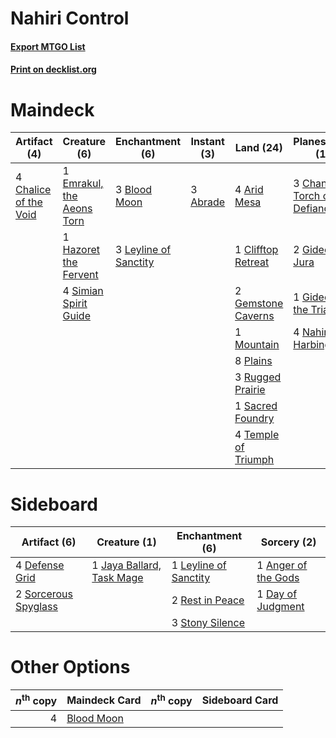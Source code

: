 # Nahiri Control

#### [Export MTGO List](../collection/Nahiri%20Control/Nahiri%20Control.txt)
#### [Print on decklist.org](http://decklist.org/?deckmain=3%09Abrade%0A3%09Anger%20of%20the%20Gods%0A4%09Arid%20Mesa%0A3%09Blood%20Moon%0A4%09Chalice%20of%20the%20Void%0A3%09Chandra,%20Torch%20of%20Defiance%0A1%09Clifftop%20Retreat%0A1%09Declaration%20in%20Stone%0A1%09Emrakul,%20the%20Aeons%20Torn%0A2%09Gemstone%20Caverns%0A2%09Gideon%20Jura%0A1%09Gideon%20of%20the%20Trials%0A1%09Hazoret%20the%20Fervent%0A3%09Leyline%20of%20Sanctity%0A1%09Mountain%0A4%09Nahiri,%20the%20Harbinger%0A8%09Plains%0A3%09Rugged%20Prairie%0A1%09Sacred%20Foundry%0A4%09Simian%20Spirit%20Guide%0A4%09Temple%20of%20Triumph%0A3%09Wrath%20of%20God&deckside=1%09Anger%20of%20the%20Gods%0A1%09Day%20of%20Judgment%0A4%09Defense%20Grid%0A1%09Jaya%20Ballard,%20Task%20Mage%0A1%09Leyline%20of%20Sanctity%0A2%09Rest%20in%20Peace%0A2%09Sorcerous%20Spyglass%0A3%09Stony%20Silence)
# Maindeck

|                                          Artifact (4)                                          |                                            Creature (6)                                            |                                        Enchantment (6)                                         |                                    Instant (3)                                    |                                          Land (24)                                           |                                           Planeswalker (10)                                           |                                           Sorcery (7)                                           |
|------------------------------------------------------------------------------------------------|----------------------------------------------------------------------------------------------------|------------------------------------------------------------------------------------------------|-----------------------------------------------------------------------------------|----------------------------------------------------------------------------------------------|-------------------------------------------------------------------------------------------------------|-------------------------------------------------------------------------------------------------|
|4 [Chalice of the Void](http://gatherer.wizards.com/Pages/Card/Details.aspx?multiverseid=442211)|1 [Emrakul, the Aeons Torn](http://gatherer.wizards.com/Pages/Card/Details.aspx?multiverseid=397905)|3 [Blood Moon](http://gatherer.wizards.com/Pages/Card/Details.aspx?multiverseid=45386)          |3 [Abrade](http://gatherer.wizards.com/Pages/Card/Details.aspx?multiverseid=430772)|4 [Arid Mesa](http://gatherer.wizards.com/Pages/Card/Details.aspx?multiverseid=405092)        |3 [Chandra, Torch of Defiance](http://gatherer.wizards.com/Pages/Card/Details.aspx?multiverseid=417683)|3 [Anger of the Gods](http://gatherer.wizards.com/Pages/Card/Details.aspx?multiverseid=438682)   |
|                                                                                                |1 [Hazoret the Fervent](http://gatherer.wizards.com/Pages/Card/Details.aspx?multiverseid=426838)    |3 [Leyline of Sanctity](http://gatherer.wizards.com/Pages/Card/Details.aspx?multiverseid=204993)|                                                                                   |1 [Clifftop Retreat](http://gatherer.wizards.com/Pages/Card/Details.aspx?multiverseid=443127) |2 [Gideon Jura](http://gatherer.wizards.com/Pages/Card/Details.aspx?multiverseid=430549)               |1 [Declaration in Stone](http://gatherer.wizards.com/Pages/Card/Details.aspx?multiverseid=409750)|
|                                                                                                |4 [Simian Spirit Guide](http://gatherer.wizards.com/Pages/Card/Details.aspx?multiverseid=442137)    |                                                                                                |                                                                                   |2 [Gemstone Caverns](http://gatherer.wizards.com/Pages/Card/Details.aspx?multiverseid=122094) |1 [Gideon of the Trials](http://gatherer.wizards.com/Pages/Card/Details.aspx?multiverseid=426716)      |3 [Wrath of God](http://gatherer.wizards.com/Pages/Card/Details.aspx?multiverseid=129808)        |
|                                                                                                |                                                                                                    |                                                                                                |                                                                                   |1 [Mountain](http://gatherer.wizards.com/Pages/Card/Details.aspx?multiverseid=439859)         |4 [Nahiri, the Harbinger](http://gatherer.wizards.com/Pages/Card/Details.aspx?multiverseid=463948)     |                                                                                                 |
|                                                                                                |                                                                                                    |                                                                                                |                                                                                   |8 [Plains](http://gatherer.wizards.com/Pages/Card/Details.aspx?multiverseid=439856)           |                                                                                                       |                                                                                                 |
|                                                                                                |                                                                                                    |                                                                                                |                                                                                   |3 [Rugged Prairie](http://gatherer.wizards.com/Pages/Card/Details.aspx?multiverseid=442236)   |                                                                                                       |                                                                                                 |
|                                                                                                |                                                                                                    |                                                                                                |                                                                                   |1 [Sacred Foundry](http://gatherer.wizards.com/Pages/Card/Details.aspx?multiverseid=405106)   |                                                                                                       |                                                                                                 |
|                                                                                                |                                                                                                    |                                                                                                |                                                                                   |4 [Temple of Triumph](http://gatherer.wizards.com/Pages/Card/Details.aspx?multiverseid=373560)|                                                                                                       |                                                                                                 |


# Sideboard

|                                         Artifact (6)                                          |                                            Creature (1)                                            |                                        Enchantment (6)                                         |                                         Sorcery (2)                                          |
|-----------------------------------------------------------------------------------------------|----------------------------------------------------------------------------------------------------|------------------------------------------------------------------------------------------------|----------------------------------------------------------------------------------------------|
|4 [Defense Grid](http://gatherer.wizards.com/Pages/Card/Details.aspx?multiverseid=45481)       |1 [Jaya Ballard, Task Mage](http://gatherer.wizards.com/Pages/Card/Details.aspx?multiverseid=234707)|1 [Leyline of Sanctity](http://gatherer.wizards.com/Pages/Card/Details.aspx?multiverseid=204993)|1 [Anger of the Gods](http://gatherer.wizards.com/Pages/Card/Details.aspx?multiverseid=438682)|
|2 [Sorcerous Spyglass](http://gatherer.wizards.com/Pages/Card/Details.aspx?multiverseid=435407)|                                                                                                    |2 [Rest in Peace](http://gatherer.wizards.com/Pages/Card/Details.aspx?multiverseid=442021)      |1 [Day of Judgment](http://gatherer.wizards.com/Pages/Card/Details.aspx?multiverseid=439344)  |
|                                                                                               |                                                                                                    |3 [Stony Silence](http://gatherer.wizards.com/Pages/Card/Details.aspx?multiverseid=247425)      |                                                                                              |


# Other Options

|*n*<sup>th</sup> copy|                                   Maindeck Card                                    |*n*<sup>th</sup> copy|Sideboard Card|
|--------------------:|------------------------------------------------------------------------------------|---------------------|--------------|
|                    4|[Blood Moon](http://gatherer.wizards.com/Pages/Card/Details.aspx?multiverseid=45386)|                     |              |

